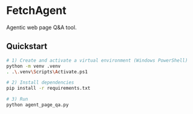# FetchAgent

Agentic web page Q&A tool.

## Quickstart

```bash
# 1) Create and activate a virtual environment (Windows PowerShell)
python -m venv .venv
. .\.venv\Scripts\Activate.ps1

# 2) Install dependencies
pip install -r requirements.txt

# 3) Run
python agent_page_qa.py
